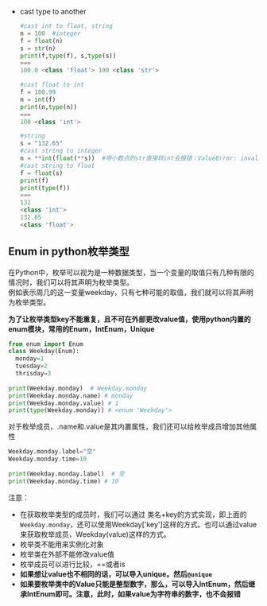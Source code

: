 -   cast type to another
    
    ```python
    #cast int to float, string
    n = 100  #integer
    f = float(n)
    s = str(n)
    print(f,type(f), s,type(s))
    ===
    100.0 <class 'float'> 100 <class 'str'>
    ```
    
    ```python
    #cast float to int
    f = 100.99
    n = int(f)
    print(n,type(n))
    ===
    100 <class 'int'>
    ```
    
    ```python
    #string
    s = "132.65"
    #cast string to integer
    n = **int(float(**s))  #带小数点的str直接转int会报错：ValueError: invalid literal for int() with base 10: '132.65'
    #cast string to float
    f = float(s)
    print(f)
    print(type(f))
    ===
    132
    <class 'int'>
    132.65
    <class 'float'>
    ```

## Enum in python枚举类型
在Python中，枚举可以视为是一种数据类型，当一个变量的取值只有几种有限的情况时，我们可以将其声明为枚举类型。  
例如表示周几的这一变量weekday，只有七种可能的取值，我们就可以将其声明为枚举类型。

**为了让枚举类型key不能重复，且不可在外部更改value值，使用python内置的enum模块，常用的Enum，IntEnum，Unique**
```python
from enum import Enum  
class Weekday(Enum):  
  monday=1  
  tuesday=2  
  thrisday=3  
  
print(Weekday.monday)  # Weekday.monday  
print(Weekday.monday.name) # monday  
print(Weekday.monday.value) # 1  
print(type(Weekday.monday)) # <enum 'Weekday'>
```
对于枚举成员，.name和.value是其内置属性，我们还可以给枚举成员增加其他属性
```python
Weekday.monday.label="空"  
Weekday.monday.time=10  
  
print(Weekday.monday.label)  # 空  
print(Weekday.monday.time) # 10
```

注意：
- 在获取枚举类型的成员时，我们可以通过 类名+key的方式实现，即上面的`Weekday.monday`，还可以使用Weekday['key']这样的方式。也可以通过value来获取枚举成员，Weekday(value)这样的方式。
- 枚举类不能用来实例化对象
- 枚举类在外部不能修改value值
- 枚举成员可以进行比较，==或者is
- **如果想让value也不相同的话，可以导入unique。然后`@unique`**
- **如果要枚举类中的Value只能是整型数字，那么，可以导入IntEnum，然后继承IntEnum即可。注意，此时，如果value为字符串的数字，也不会报错**
